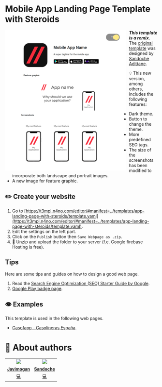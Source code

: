# Mobile App Landing Page Template with Steroids
<p align="center">
<img src="https://github.com/javimogan/AppLandingPageWithSteroids/blob/main/assets/Preview.png?raw=true"
	width = 400
	alt="Preview"
	style="float: left; margin-right: 10px;" />
</p>


**_This template is a remix._**
The [original template](https://github.com/sandoche/Mobile-app-landingpage-template) was designed by [Sandoche Adittane](https://www.sandoche.com/).

💡 This new version, among others, includes the following features:
- Dark theme.
- Button to change the theme.
- More predefined SEO tags.
- The size of the screenshots has been modified to incorporate both landscape and portrait images.
- A new image for feature graphic.

## ✏️ Create your website
1. Go to  [https://t3mpl.n4no.com/editor/#manifest=../templates/app-landing-page-with-steroids/template.yaml](https://t3mpl.n4no.com/editor/#manifest=../templates/app-landing-page-with-steroids/template.yaml).
2. Edit the settings on the left part.
3.  Click on the  `Publish`  button then  `Save Webpage as .zip`.
4.  🚀 Unzip and upload the folder to your server (f.e. Google firebase Hosting is free).

## Tips
Here are some tips and guides on how to design a good web page.
1.  Read the [Search Engine Optimization (SEO) Starter Guide by Google](https://developers.google.com/search/docs/beginner/seo-starter-guide).
2. [Google Play  badge page](https://play.google.com/intl/en_us/badges/).

## 👁️ Examples
This template is used in the following web pages.
- [Gasofapp - Gasolineras España](https://gasofapp.javimogan.com/).

# 🌚 About authors
<!-- About Author -->
<table id="contributors">
	<tr id="info_avatar">
		<td id="javimogan" align="center">
			<a href="https://github.com/javimogan">
				<img src="https://avatars.githubusercontent.com/u/61110500?v=4" width="100px"/>
			</a>
		</td>
		<td id="javimogan" align="center">
			<a href="https://github.com/sandoche">
				<img src="https://avatars.githubusercontent.com/u/3635348?v=4" width="100px"/>
			</a>
		</td>
	</tr>
	<tr id="info_name">
		<td id="javimogan" align="center">
			<a href="https://github.com/javimogan">
				<strong>Javimogan</strong>
			</a>
		</td>
		<td id="javimogan" align="center">
			<a href="https://github.com/sandoche">
				<strong>Sandoche</strong>
			</a>
		</td>
	</tr>
	<tr id="info_commit">
		<td id="javimogan" align="center">
			<a href="/commits?author=javimogan" title="Developer">
				<span id="role">💻</span>
			</a>
		</td>
		<td id="javimogan" align="center">
			<a href="/commits?author=sandoche" title="Developer">
				<span id="role">💻</span>
			</a>
		</td>
	</tr>
</table>
<!-- end About Author -->
